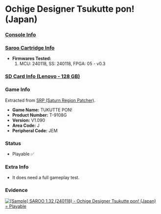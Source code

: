 # Ochige Designer Tsukutte pon! (Japan)

### [Console Info](../../../../../Info/Consoles/VA13/README.md)

### [Saroo Cartridge Info](../../../../../Info/Cartridges/RetroGameParadiseStore/1.32F/README.md)

- <b>Firmwares Tested:</b>
  1. MCU: 240118, SS: 240118, FPGA: 05 - v0.3

### [SD Card Info (Lenovo - 128 GB)](../../../../../Info/SdCards/Lenovo/128GB/fat32/README.md)

### Game Info

Extracted from [SRP (Saturn Region Patcher)](https://segaxtreme.net/resources/saturn-region-patcher.81/download).

- <b>Game Name:</b> TUKUTTE PON!
- <b>Product Number:</b> T-9108G
- <b>Version:</b> V1.090
- <b>Area Code:</b> J
- <b>Peripheral Code:</b> JEM

### Status

- Playable :white_check_mark:

### Extra Info

- It does need a full gameplay test.

### Evidence

[![[Sample] SAROO 1.32 (240118) - Ochige Designer Tsukutte pon! (Japan) = Playable](https://img.youtube.com/vi/FePQIRzbM6M/0.jpg)](https://www.youtube.com/watch?v=FePQIRzbM6M)
